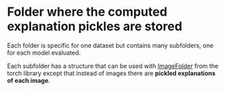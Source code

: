 # Folder where the computed explanation pickles are stored

Each folder is specific for one dataset but contains many subfolders, one for each model evaluated. 

Each subfolder has a structure that can be used with [ImageFolder](https://pytorch.org/vision/main/generated/torchvision.datasets.ImageFolder.html) from the torch library except that instead of images there are **pickled explanations of each image**.